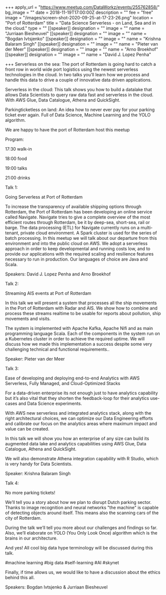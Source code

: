 +++
apply_url = "https://www.meetup.com/DataWorkz/events/255762858/"
bg_image = ""
date = 2018-11-19T17:00:00Z
description = ""
fee = "free"
image = "/images/screen-shot-2020-09-25-at-17-23-26.png"
location = "Port of Rotterdam"
title = "Data Science Serverless - on Land, Sea and in the cloud."
type = ""
[[speaker]]
designation = ""
image = ""
name = "Jurriaan Biesheuvel"
[[speaker]]
designation = ""
image = ""
name = "Bogdan Ivtsjenko"
[[speaker]]
designation = ""
image = ""
name = "Krishna Balaram Singh"
[[speaker]]
designation = ""
image = ""
name = "Pieter van der Meer"
[[speaker]]
designation = ""
image = ""
name = "Arno Broekhof"
[[speaker]]
designation = ""
image = ""
name = "David J. Lopez Penha"

+++
Serverless on the sea: The port of Rotterdam is going hard to catch a front row in world wide port logistics using the newest serverless technologies in the cloud. In two talks you’ll learn how we process and handle this data to drive a couple of innovative data driven applications.

Serverless in the cloud: This talk shows you how to build a datalake that allows Data Scientists to query raw data fast and serverless in the cloud. With AWS Glue, Data Catalogue, Athena and QuickSight.

Parkingticketless on land: An idea how to never ever pay for your parking ticket ever again. Full of Data Science, Machine Learning and the YOLO algorithm.

We are happy to have the port of Rotterdam host this meetup

Program:

17:30 walk-in

18:00 food

19:00 talks

21:00 drinks

Talk 1:

Going Serverless at Port of Rotterdam

To increase the transparency of available shipping options through Rotterdam, the Port of Rotterdam has been developing an online service called Navigate. Navigate tries to give a complete overview of the most efficient routes through Rotterdam, be it by deep-sea, short-sea, rail or barge. The data processing (ETL) for Navigate currently runs on a multi-tenant, private cloud environment. A Spark cluster is used for the series of batch processing. In this meetup we will talk about our departure from this environment and into the public cloud on AWS. We adopt a serverless approach in order to keep developmental and running costs low, and to provide our applications with the required scaling and resilience features necessary to run in production. Our languages of choice are Java and Scala.

Speakers: David J. Lopez Penha and Arno Broekhof

Talk 2:

Streaming AIS events at Port of Rotterdam

In this talk we will present a system that processes all the ship movements in the Port of Rotterdam with Radar and AIS. We show how to combine and process these streams realtime to be usable for reports about pollution, ship movements and visits.

The system is implemented with Apache Kafka, Apache Nifi and as main programming language Scala. Each of the components in the system run on a Kubernetes cluster in order to achieve the required uptime. We will discuss how we made this implementation a success despite some very challenging technical and functional requirements..

Speaker: Pieter van der Meer

Talk 3:

Ease of developing and deploying end-to-end Analytics with AWS Serverless, Fully Managed, and Cloud-Optimized Stacks

For a data-driven enterprise its not enough just to have analytics capability but it’s also vital that they shorten the feedback-loop for their analytics use-cases and Data Science experiments.

With AWS new serverless and integrated analytics stack, along with the right architectural choices, we can optimize our Data Engineering efforts and calibrate our focus on the analytics areas where maximum impact and value can be created.

In this talk we will show you how an enterprise of any size can build its augmented data lake and analytics capabilities using AWS Glue, Data Catalogue, Athena and QuickSight.

We will also demonstrate Athena integration capability with R Studio, which is very handy for Data Scientists.

Speaker: Krishna Balaram Singh

Talk 4:

No more parking tickets!

We’ll tell you a story about how we plan to disrupt Dutch parking sector. Thanks to image recognition and neural networks "the machine" is capable of detecting objects around itself. This means also the scanning cars of the city of Rotterdam.

During the talk we’ll tell you more about our challenges and findings so far. Also, we’ll elaborate on YOLO (You Only Look Once) algorithm which is the brains in our architecture.

And yes! All cool big data hype terminology will be discussed during this talk.

\#machine learning #big data #self-learning #AI #skynet

Finally, if time allows us, we would like to have a discussion about the ethics behind this all.

Speakers: Bogdan Ivtsjenko & Jurriaan Biesheuvel